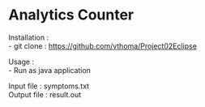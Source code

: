 <h1 class="has-line-data" data-line-start="0" data-line-end="1">Analytics Counter</h1> <p class="has-line-data" data-line-start="2" data-line-end="4">Installation :<br> - git clone : <a href="https://github.com/vthoma/Project02Eclipse">https://github.com/vthoma/Project02Eclipse</a></p> <p class="has-line-data" data-line-start="5" data-line-end="7">Usage :<br> - Run as java application</p> <p class="has-line-data" data-line-start="8" data-line-end="10">Input file : symptoms.txt<br> Output file : result.out</p>